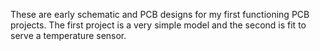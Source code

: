 These are early schematic and PCB designs for my first functioning PCB projects. The first project is a very simple model and the second is fit to serve a temperature sensor.

